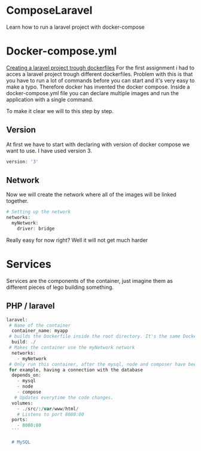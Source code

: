 # ComposeLaravel
Learn how to run a laravel project with docker-compose

# Docker-compose.yml
[Creating a laravel project trough dockerfiles](https://github.com/CodeCatalyzer/LAMP-Stack)
For the first assignment i had to acces a laravel project trough different dockerfiles. Problem with this is that you have to run
a lot of commands before you can start and it's very easy to make a typo. Therefore docker has invented the docker compose.
Inside a docker-compose.yml file you can declare multiple images and run the application with a single command.

To make it clear we will to this step by step.

## Version
At first we have to start with declaring with version of docker compose we want to use. I have used version 3.
```php
version: '3'
```

## Network
Now we will create the network where all of the images will be linked together.
```php
# Setting up the network
networks:
  myNetwork:
    driver: bridge
  ```
  
  Really easy for now right? Well it will not get much harder
  # Services
  Services are the components of the container, just imagine them as different pieces of lego building something.
  ## PHP / laravel
  ```php
  laravel:
   # Name of the container
    container_name: myapp
   # builds the Dockerfile inside the root directory. It's the same Dockerfile as we used in the last assignment
    build: ./
   # Makes the container use the myNetwork network
    networks:
      - myNetwork
   # Only run this container, after the mysql, node and composer have been runned. This makes sure the application doesnt go live without,
   for example, having a connection with the database
    depends_on:
      - mysql
      - node
      - compose
     # Updates everytime the code changes.
    volumes:
      - ./src/:/var/www/html/
      # Listens to port 8080:80
    ports:
      - 8080:80
    ``` 
    
    # MySQL

  
